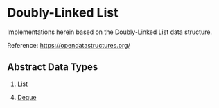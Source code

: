 # Doubly-Linked List

Implementations herein based on the Doubly-Linked List data structure.

Reference: https://opendatastructures.org/

## Abstract Data Types

1. [List](./dlist)
<!-- 2. [Stack](./stack) -->
<!-- 3. [Queue](./queue) -->
4. [Deque](./deque)